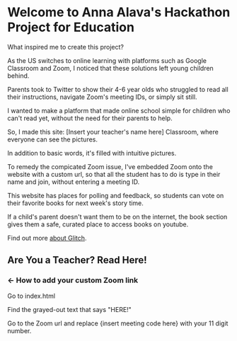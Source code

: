 Welcome to Anna Alava's Hackathon Project for Education
=================

What inspired me to create this project?

As the US switches to online learning with platforms such as Google Classroom and Zoom, I noticed that these solutions left young children behind.

Parents took to Twitter to show their 4-6 year olds who struggled to read all their instructions, navigate Zoom's meeting IDs, or simply sit still.

I wanted to make a platform that made online school simple for children who can't read yet, without the need for their parents to help.

So, I made this site: [Insert your teacher's name here] Classroom, where everyone can see the pictures.

In addition to basic words, it's filled with intuitive pictures. 

To remedy the compicated Zoom issue, I've embedded Zoom onto the website with a custom url, so that all the student has to do is type in their name and join, without entering a meeting ID. 

This website has places for polling and feedback, so students can vote on their favorite books for next week's story time.

If a child's parent doesn't want them to be on the internet, the book section gives them a safe, curated place to access books on youtube.

Find out more [about Glitch](https://glitch.com/about).


Are You a Teacher? Read Here!
------------

### ← How to add your custom Zoom link
Go to index.html

Find the grayed-out text that says "HERE!"

Go to the Zoom url and replace {insert meeting code here} with your 11 digit number.